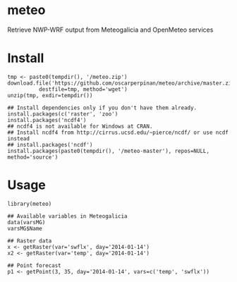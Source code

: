 meteo
=====

Retrieve NWP-WRF output from Meteogalicia and OpenMeteo services

# Install #

	tmp <- paste0(tempdir(), '/meteo.zip')
	download.file('https://github.com/oscarperpinan/meteo/archive/master.zip',
              destfile=tmp, method='wget')
	unzip(tmp, exdir=tempdir())
		
	## Install dependencies only if you don't have them already.
	install.packages(c('raster', 'zoo')
	install.packages('ncdf4')
	## ncdf4 is not available for Windows at CRAN.
	## Install ncdf4 from http://cirrus.ucsd.edu/~pierce/ncdf/ or use ncdf instead
	## install.packages('ncdf') 
	install.packages(paste0(tempdir(), '/meteo-master'), repos=NULL, method='source')

# Usage #

    library(meteo)
	
	## Available variables in Meteogalicia
	data(varsMG)
	varsMG$Name

    ## Raster data
	x <- getRaster(var='swflx', day='2014-01-14')
    x2 <- getRaster(var='temp', day='2014-01-14')

    ## Point forecast
    p1 <- getPoint(3, 35, day='2014-01-14', vars=c('temp', 'swflx'))
